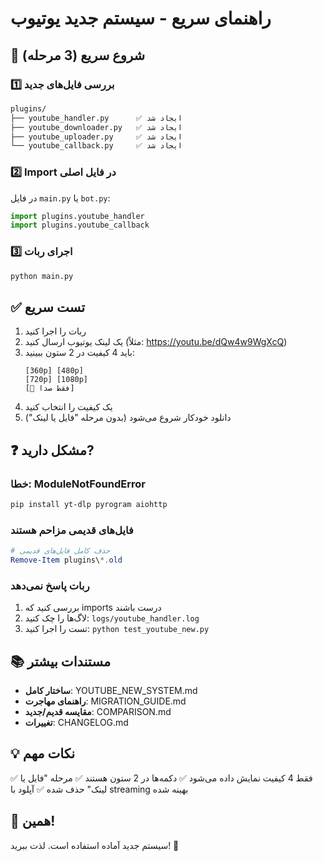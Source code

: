 # راهنمای سریع - سیستم جدید یوتیوب

## 🚀 شروع سریع (3 مرحله)

### 1️⃣ بررسی فایل‌های جدید
```bash
plugins/
├── youtube_handler.py      ✅ ایجاد شد
├── youtube_downloader.py   ✅ ایجاد شد
├── youtube_uploader.py     ✅ ایجاد شد
└── youtube_callback.py     ✅ ایجاد شد
```

### 2️⃣ Import در فایل اصلی
در فایل `main.py` یا `bot.py`:
```python
import plugins.youtube_handler
import plugins.youtube_callback
```

### 3️⃣ اجرای ربات
```bash
python main.py
```

## ✅ تست سریع

1. ربات را اجرا کنید
2. یک لینک یوتیوب ارسال کنید (مثلاً: https://youtu.be/dQw4w9WgXcQ)
3. باید 4 کیفیت در 2 ستون ببینید:
   ```
   [360p] [480p]
   [720p] [1080p]
   [🎵 فقط صدا]
   ```
4. یک کیفیت را انتخاب کنید
5. دانلود خودکار شروع می‌شود (بدون مرحله "فایل یا لینک")

## ❓ مشکل دارید?

### خطا: ModuleNotFoundError
```bash
pip install yt-dlp pyrogram aiohttp
```

### فایل‌های قدیمی مزاحم هستند
```powershell
# حذف کامل فایل‌های قدیمی
Remove-Item plugins\*.old
```

### ربات پاسخ نمی‌دهد
1. بررسی کنید که imports درست باشند
2. لاگ‌ها را چک کنید: `logs/youtube_handler.log`
3. تست را اجرا کنید: `python test_youtube_new.py`

## 📚 مستندات بیشتر

- **ساختار کامل**: YOUTUBE_NEW_SYSTEM.md
- **راهنمای مهاجرت**: MIGRATION_GUIDE.md
- **مقایسه قدیم/جدید**: COMPARISON.md
- **تغییرات**: CHANGELOG.md

## 💡 نکات مهم

✅ فقط 4 کیفیت نمایش داده می‌شود
✅ دکمه‌ها در 2 ستون هستند
✅ مرحله "فایل یا لینک" حذف شده
✅ آپلود با streaming بهینه شده

## 🎉 همین!

سیستم جدید آماده استفاده است. لذت ببرید! 🚀
